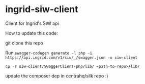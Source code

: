 # ingrid-siw-client
Client for Ingrid's SIW api

How to update this code:

git clone this repo

Run `swagger-codegen generate -l php -i https://api.ingrid.com/v1/siw/_/swagger.json -o siw-client`

`cp -r siw-client/SwaggerClient-php/lib/ <path-to-repo>/lib/`

update the composer dep in centrahq/silk repo :)
